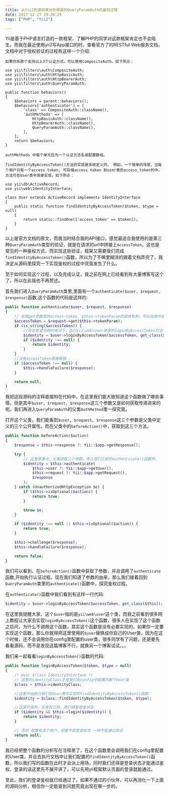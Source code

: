 ```yaml
---
title: 从Yii2的源码来分析框架的QueryParamAuth的鉴权过程
date: 2017-12-27 19:26:29
tags: ["PHP", "Yii2"]

---
```


Yii是基于PHP语言打造的一款框架，了解PHP的同学对这款框架肯定也不会陌生。而我在最近使用yii2写App接口的时，查看官方了的RESTful Web服务文档，文档中对于授权验证的过程有这样一个介绍:

<!--more-->

```
如果你系那个支持以上3个认证方式，可以使用CompositeAuth，如下所示：

use yii\filters\auth\CompositeAuth;
use yii\filters\auth\HttpBasicAuth;
use yii\filters\auth\HttpBearerAuth;
use yii\filters\auth\QueryParamAuth;

public function behaviors()
{
    $behaviors = parent::behaviors();
    $behaviors['authenticator'] = [
        'class' => CompositeAuth::className(),
        'authMethods' => [
            HttpBasicAuth::className(),
            HttpBearerAuth::className(),
            QueryParamAuth::className(),
        ],
    ];
    return $behaviors;
}

authMethods 中每个单元应为一个认证方法名或配置数组。

findIdentityByAccessToken()方法的实现是系统定义的， 例如，一个简单的场景，当每个用户只有一个access token, 可存储access token 到user表的access_token列中， 方法可在User类中简单实现，如下所示：

use yii\db\ActiveRecord;
use yii\web\IdentityInterface;

class User extends ActiveRecord implements IdentityInterface
{
    public static function findIdentityByAccessToken($token, $type = null)
    {
        return static::findOne(['access_token' => $token]);
    }
}
```

以上是官方文档的原文，而我当时结合我的API接口，感觉最适合我使用的是第三种`QueryParamAuth`类型的验证，就是在请求的url中拼接上`AccessToken`。这也是常见的一种鉴权方式，而实现这些验证，框架又需要我们完成`findIdentityByAccessToken()`函数，所以为了不稀里糊涂的跟着文档弄完了，我决定从源码里探究一下实现鉴权的过程中究竟发生了什么。

至于如何实现这个过程，以及完成认证，我之前在网上已经看到有大量博客写这个了，所以在此我也不再赘述。

首先我们进入`QueryParamAuth`类里,里面有一个`authenticate($user, $request, $response)`函数,这个函数的代码是这样的:

```php
public function authenticate($user, $request, $response)
{
    // 获取get参数里的access-token, $this->tokenParam的具体名称，可以在类中指定
    $accessToken = $request->get($this->tokenParam);
    if (is_string($accessToken)) {
        //存在登录令牌的情况下，执行yii\web\user类里的loginByAccessToken方法
        $identity = $user->loginByAccessToken($accessToken, get_class($this));
        if ($identity !== null) {
            return $identity;
        }
    }
    //没有accessToken直接报错
    if ($accessToken !== null) {
        $this->handleFailure($response);
    }

    return null;
}
```

我把这段源码的注释直接附在代码中，在这里我们能大致知道这个函数做了哪些事情，但是其中`$user, $request, $response`这三个参数又是如何获取传递进来的呢。我们再进入`QueryParamAuth`的父类`AuthMethod`里一探究竟。

打开这个父类，我们能看到`$user, $request, $response`这三个参数是父类中定义的三个公开属性。而在父类中的`beforeAction()`中，获取到这三个方法，

```php
public function beforeAction($action)
{
    $response = $this->response ?: Yii::$app->getResponse();

    try {
        // 这里是重点，父类获取三个参数，传入我们之前的authenticate()函数中。
        $identity = $this->authenticate(
            $this->user ?: Yii::$app->getUser(),
            $this->request ?: Yii::$app->getRequest(),
            $response
        );
    } catch (UnauthorizedHttpException $e) {
        if ($this->isOptional($action)) {
            return true;
        }

        throw $e;
    }

    if ($identity !== null || $this->isOptional($action)) {
        return true;
    }

    $this->challenge($response);
    $this->handleFailure($response);

    return false;
}
```

我们可以看到，在`beforeAction()`函数中获取了参数，并且调用了`authenticate`函数,开始执行认证过程。现在我们知道了参数的由来，那么我们接着回到`QueryParamAuth`类里的`authenticate()`函数中，探究鉴权过程。

在`authenticate()`函数中我们看到有这样一行代码:

```php
$identity = $user->loginByAccessToken($accessToken, get_class($this));
```

在这里我提醒大家，这个`$user`指的是`yii\web\user`这个类，而我之前看到很多网上教程让大家去实现`loginByAccessToken()`这个函数，很多人在实现了这个函数之后问，为什么不调用这个函数，其实这个函数是没有必要实现的，如果你一定要实现这个函数，那么你就得把这里使用的`$user`替换成你自己的User类，因为在这个时候，还不会调用你在config里配置的user类，很多同学有了问题，还是要先看看源码，而不是发现这篇博客不行，就换另一个博客试试。。。

我们来一起看看`loginByAccessToken()`函数的代码:

```php
public function loginByAccessToken($token, $type = null)
{
    /* @var $class IdentityInterface */
    // 这里的identityClass才是我们在config中配置的那个User类
    $class = $this->identityClass;

    //这里开始执行我们在User类中实现的findIdentityByAccessToken()函数
    $identity = $class::findIdentityByAccessToken($token, $type);

    //这里的条件，在鉴权之前，我们得是登录状态
    if ($identity && $this->login($identity)) {
        return $identity;
    }

    // 否则 就算有这个用户，但是不是登录状态 一样不能通过验证
    return null;
}
```

我已经把整个函数的分析写在注释里了，在这个函数里会调用我们在config里配置的User类，并且去执行文档中让我们配置的`findIdentityByAccessToken()`函数，所以我们写的函数在此时才会派上用场，同时我们还得是登录状态才能通过鉴权，登录的话这里先不展开讲了，可以先用yii框架默认页面的登录就能通过。

至此，我们的登录鉴权就已经通过了，如果不通过的小伙伴，可以再消化一下上面的源码分析，相信你一定能查到问题究竟出现在哪一步的。
